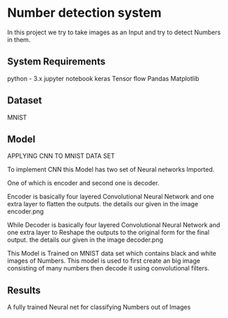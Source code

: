 # Number detection system

In this project we try to take images as an Input and try to detect Numbers in them.

## System Requirements

python - 3.x
jupyter notebook
keras
Tensor flow 
Pandas
Matplotlib

## Dataset 

MNIST 

## Model

APPLYING CNN TO MNIST DATA SET

To implement CNN this Model has two set of Neural networks Imported.

One of which is encoder and second one is decoder.

Encoder is basically four layered Convolutional Neural Network
and one extra layer to flatten the outputs.
the details our given in the image encoder.png

While Decoder is basically four layered Convolutional Neural Network
and one extra layer to Reshape the outputs to the original form for the final output.
the details our given in the image decoder.png

This Model is Trained on MNIST data set which contains black and white images of Numbers.
This model is used to first create an big image consisting of many numbers then decode it using convolutional filters. 

 ## Results

A fully trained Neural net for classifying Numbers out of Images
























































